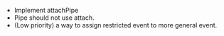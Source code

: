 
- Implement attachPipe
- Pipe should not use attach.
- (Low priority) a way to assign restricted event to more general event.
